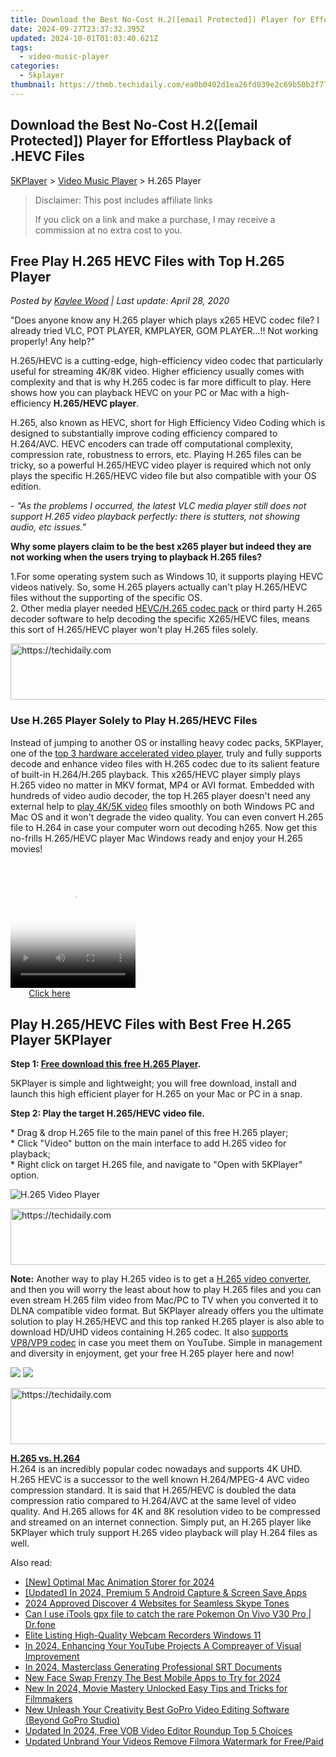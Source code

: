 ```yaml
---
title: Download the Best No-Cost H.2([email Protected]) Player for Effortless Playback of .HEVC Files
date: 2024-09-27T23:37:32.395Z
updated: 2024-10-01T01:03:40.621Z
tags:
  - video-music-player
categories:
  - 5kplayer
thumbnail: https://thmb.techidaily.com/ea0b0402d1ea26fd039e2c69b50b2f77be9bc5a66db4bea78463e158540cfbfa.jpg
---
```


## Download the Best No-Cost H.2([email Protected]) Player for Effortless Playback of .HEVC Files

[5KPlayer](https://tools.techidaily.com/5kplayer/products/) \> [Video Music Player](https://tools.techidaily.com/5kplayer/video-music-player/) \> H.265 Player

>  Disclaimer: This post includes affiliate links
>
>  If you click on a link and make a purchase, I may receive a commission at no extra cost to you.
>

## Free Play H.265 HEVC Files with Top H.265 Player

 _Posted by [Kaylee Wood](https://www.quora.com/profile/Amanda-Hu-21) | Last update: April 28, 2020_

"Does anyone know any H.265 player which plays x265 HEVC codec file? I already tried VLC, POT PLAYER, KMPLAYER, GOM PLAYER...!! Not working properly! Any help?"

H.265/HEVC is a cutting-edge, high-efficiency video codec that particularly useful for streaming 4K/8K video. Higher efficiency usually comes with complexity and that is why H.265 codec is far more difficult to play. Here shows how you can playback HEVC on your PC or Mac with a high-efficiency **H.265/HEVC player**.

H.265, also known as HEVC, short for High Efficiency Video Coding which is designed to substantially improve coding efficiency compared to H.264/AVC. HEVC encoders can trade off computational complexity, compression rate, robustness to errors, etc. Playing H.265 files can be tricky, so a powerful H.265/HEVC video player is required which not only plays the specific H.265/HEVC video file but also compatible with your OS edition. 

_\- "As the problems I occurred, the latest VLC media player still does not support H.265 video playback perfectly: there is stutters, not showing audio, etc issues."_

**Why some players claim to be the best x265 player but indeed they are not working when the users trying to playback H.265 files?** 

1.For some operating system such as Windows 10, it supports playing HEVC videos natively. So, some H.265 players actually can't play H.265/HEVC files without the supporting of the specific OS.  
2\. Other media player needed [HEVC/H.265 codec pack](https://tools.techidaily.com/5kplayer/video-music-player/) or third party H.265 decoder software to help decoding the specific X265/HEVC files, means this sort of H.265/HEVC player won't play H.265 files solely.

<!-- affiliate ads begin -->
<a href="https://malaysia-healthcare-travel-council.pxf.io/c/5597632/1557747/17382" target="_top" id="1557747">
  <img src="//a.impactradius-go.com/display-ad/17382-1557747" border="0" alt="https://techidaily.com" width="728" height="90"/>
</a>
<img height="0" width="0" src="https://malaysia-healthcare-travel-council.pxf.io/i/5597632/1557747/17382" style="position:absolute;visibility:hidden;" border="0" />
<!-- affiliate ads end -->

### Use H.265 Player Solely to Play H.265/HEVC Files

Instead of jumping to another OS or installing heavy codec packs, 5KPlayer, one of the [top 3 hardware accelerated video player](https://tools.techidaily.com/5kplayer/video-music-player/), truly and fully supports decode and enhance video files with H.265 codec due to its salient feature of built-in H.264/H.265 playback. This x265/HEVC player simply plays H.265 video no matter in MKV format, MP4 or AVI format. Embedded with hundreds of video audio decoder, the top H.265 player doesn't need any external help to [play 4K/5K video](https://tools.techidaily.com/5kplayer/video-music-player/) files smoothly on both Windows PC and Mac OS and it won't degrade the video quality. You can even convert H.265 file to H.264 in case your computer worn out decoding h265\. Now get this no-frills H.265/HEVC player Mac Windows ready and enjoy your H.265 movies! 

<!-- affiliate ads begin -->
<span id="1374819">
					<video width="200" height="200" style="cursor:pointer"
           poster="//a.impactradius-go.com/display-clicktoplayimage/1374819.png"
           onclick="if(!this.playClicked){this.play();this.setAttribute('controls',true);this.playClicked=true;}">
	   <source src="//a.impactradius-go.com/display-ad/15852-1374819">
	   <img src="//a.impactradius-go.com/display-clicktoplayimage/1374819.png" style="border: none; height: 100%; width: 100%; object-fit: contain">
	</video>
	<div style="width:125px;text-align:center"><a href="javascript:window.open(decodeURIComponent('https%3A%2F%2Fthefitville.pxf.io%2Fc%2F5597632%2F1374819%2F15852'), '_blank');void(0);">Click here</a></div>
</span>
<img height="0" width="0" src="https://imp.pxf.io/i/5597632/1374819/15852" style="position:absolute;visibility:hidden;" border="0" />
<!-- affiliate ads end -->

## Play H.265/HEVC Files with Best Free H.265 Player 5KPlayer

**Step 1: [Free download this free H.265 Player](https://tools.techidaily.com/5kplayer/products/).** 

 5KPlayer is simple and lightweight; you will free download, install and launch this high efficient player for H.265 on your Mac or PC in a snap.

**Step 2: Play the target H.265/HEVC video file.**

\* Drag & drop H.265 file to the main panel of this free H.265 player;  
\* Click "Video" button on the main interface to add H.265 video for playback;  
\* Right click on target H.265 file, and navigate to "Open with 5KPlayer" option.

![H.265 Video Player](https://www.5kplayer.com/video-music-player/img/5kplayer-freeaacplayer-yxt-030601.jpg) 

<!-- affiliate ads begin -->
<a href="https://appsumo.8odi.net/c/5597632/2075471/7443" target="_top" id="2075471">
  <img src="//a.impactradius-go.com/display-ad/7443-2075471" border="0" alt="https://techidaily.com" width="728" height="90"/>
</a>
<img height="0" width="0" src="https://appsumo.8odi.net/i/5597632/2075471/7443" style="position:absolute;visibility:hidden;" border="0" />
<!-- affiliate ads end -->

**Note:** Another way to play H.265 video is to get a [H.265 video converter](https://tools.techidaily.com/5kplayer/products/), and then you will worry the least about how to play H.265 files and you can even stream H.265 film video from Mac/PC to TV when you converted it to DLNA compatible video format. But 5KPlayer already offers you the ultimate solution to play H.265/HEVC and this top ranked H.265 player is also able to download HD/UHD videos containing H.265 codec. It also [supports VP8/VP9 codec](https://tools.techidaily.com/5kplayer/video-music-player/) in case you meet them on YouTube. Simple in management and diversity in enjoyment, get your free H.265 player here and now! 

[![](https://www.5kplayer.com/video-music-player/../button/freedownwhitewin.png)](https://tools.techidaily.com/5kplayer/products/) [![](https://www.5kplayer.com/video-music-player/../button/freedownbackmac.png)](https://tools.techidaily.com/5kplayer/products/) 

<!-- affiliate ads begin -->
<a href="https://appsumo.8odi.net/c/5597632/2049387/7443" target="_top" id="2049387">
  <img src="//a.impactradius-go.com/display-ad/7443-2049387" border="0" alt="https://techidaily.com" width="728" height="90"/>
</a>
<img height="0" width="0" src="https://appsumo.8odi.net/i/5597632/2049387/7443" style="position:absolute;visibility:hidden;" border="0" />
<!-- affiliate ads end -->

[**H.265 vs. H.264**](https://tools.techidaily.com/winxdvd/products/)  
 H.264 is an incredibly popular codec nowadays and supports 4K UHD. H.265 HEVC is a successor to the well known H.264/MPEG-4 AVC video compression standard. It is said that H.265/HEVC is doubled the data compression ratio compared to H.264/AVC at the same level of video quality. And H.265 allows for 4K and 8K resolution video to be compressed and streamed on an internet connection. Simply put, an H.265 player like 5KPlayer which truly support H.265 video playback will play H.264 files as well.

<ins class="adsbygoogle"
     style="display:block"
     data-ad-format="autorelaxed"
     data-ad-client="ca-pub-7571918770474297"
     data-ad-slot="1223367746"></ins>

<ins class="adsbygoogle"
     style="display:block"
     data-ad-client="ca-pub-7571918770474297"
     data-ad-slot="8358498916"
     data-ad-format="auto"
     data-full-width-responsive="true"></ins>

<span class="atpl-alsoreadstyle">Also read:</span>
<div><ul>
<li><a href="https://screen-recording.techidaily.com/new-optimal-mac-animation-storer-for-2024/"><u>[New] Optimal Mac Animation Storer for 2024</u></a></li>
<li><a href="https://digital-screen-recording.techidaily.com/updated-in-2024-premium-5-android-capture-and-screen-save-apps/"><u>[Updated] In 2024, Premium 5 Android Capture & Screen Save Apps</u></a></li>
<li><a href="https://fox-http.techidaily.com/2024-approved-discover-4-websites-for-seamless-skype-tones/"><u>2024 Approved Discover 4 Websites for Seamless Skype Tones</u></a></li>
<li><a href="https://change-location.techidaily.com/can-i-use-itools-gpx-file-to-catch-the-rare-pokemon-on-vivo-v30-pro-drfone-by-drfone-virtual-android/"><u>Can I use iTools gpx file to catch the rare Pokemon On Vivo V30 Pro | Dr.fone</u></a></li>
<li><a href="https://screen-activity-recording.techidaily.com/elite-listing-high-quality-webcam-recorders-windows-11/"><u>Elite Listing High-Quality Webcam Recorders Windows 11</u></a></li>
<li><a href="https://youtube-data.techidaily.com/24-enhancing-your-youtube-projects-a-compreayer-of-visual-improvement/"><u>In 2024, Enhancing Your YouTube Projects A Compreayer of Visual Improvement</u></a></li>
<li><a href="https://extra-guidance.techidaily.com/in-2024-masterclass-generating-professional-srt-documents/"><u>In 2024, Masterclass Generating Professional SRT Documents</u></a></li>
<li><a href="https://video-ai-editor.techidaily.com/new-face-swap-frenzy-the-best-mobile-apps-to-try-for-2024/"><u>New Face Swap Frenzy The Best Mobile Apps to Try for 2024</u></a></li>
<li><a href="https://video-ai-editor.techidaily.com/new-in-2024-movie-mastery-unlocked-easy-tips-and-tricks-for-filmmakers/"><u>New In 2024, Movie Mastery Unlocked Easy Tips and Tricks for Filmmakers</u></a></li>
<li><a href="https://video-ai-editor.techidaily.com/new-unleash-your-creativity-best-gopro-video-editing-software-beyond-gopro-studio/"><u>New Unleash Your Creativity Best GoPro Video Editing Software (Beyond GoPro Studio)</u></a></li>
<li><a href="https://video-ai-editor.techidaily.com/updated-in-2024-free-vob-video-editor-roundup-top-5-choices/"><u>Updated In 2024, Free VOB Video Editor Roundup Top 5 Choices</u></a></li>
<li><a href="https://video-ai-editor.techidaily.com/updated-unbrand-your-videos-remove-filmora-watermark-for-freepaid/"><u>Updated Unbrand Your Videos Remove Filmora Watermark for Free/Paid</u></a></li>
</ul></div>

